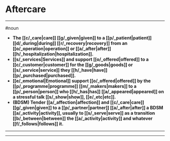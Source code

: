 # Aftercare
---
#noun
- **The [[c/_care|care]] [[g/_given|given]] to a [[p/_patient|patient]] [[d/_during|during]] [[r/_recovery|recovery]] from an [[o/_operation|operation]] or [[a/_after|after]] [[h/_hospitalization|hospitalization]].**
- **[[s/_services|Services]] and support [[o/_offered|offered]] to a [[c/_customer|customer]] for the [[g/_goods|goods]] or [[s/_service|service]] they [[h/_have|have]] [[p/_purchased|purchased]].**
- **[[e/_emotional|Emotional]] support [[o/_offered|offered]] by the [[p/_programme|programme]] [[m/_makers|makers]] to a [[p/_person|person]] who [[h/_has|has]] [[a/_appeared|appeared]] on a stressful talk [[s/_show|show]], [[e/_etc|etc]].**
- **(BDSM) Tender [[a/_affection|affection]] and [[c/_care|care]] [[g/_given|given]] to a [[p/_partner|partner]] [[a/_after|after]] a BDSM [[a/_activity|activity]], usually to [[s/_serve|serve]] as a transition [[b/_between|between]] the [[a/_activity|activity]] and whatever [[f/_follows|follows]] it.**
---
---
